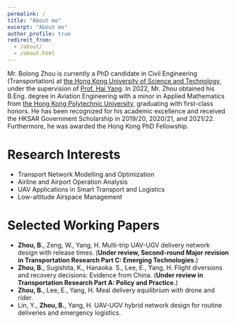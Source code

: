 ```yaml
---
permalink: /
title: "About me"
excerpt: "About me"
author_profile: true
redirect_from: 
  - /about/
  - /about.html
---
```



Mr. Bolong Zhou is currently a PhD candidate in Civil Engineering (Transportation) at [the Hong Kong University of Science and Technology](https://hkust.edu.hk/), under the supervision of  [Prof. Hai Yang](http://cehyang.people.ust.hk/). In 2022, Mr. Zhou obtained his B.Eng. degree in Aviation Engineering with a minor in Applied Mathematics from [the Hong Kong Polytechnic University](https://www.polyu.edu.hk/), graduating with first-class honors. He has been recognized for his academic excellence and received the HKSAR Government Scholarship in 2019/20, 2020/21, and 2021/22. Furthermore, he was awarded the Hong Kong PhD Fellowship.


Research Interests
======
- Transport Network Modelling and Optimization
- Airline and Airport Operation Analysis
- UAV Applications in Smart Transport and Logistics
- Low-altitude Airspace Management

Selected Working Papers
======
- **Zhou, B.**, Zeng, W., Yang, H. Multi-trip UAV-UGV delivery network design with release times. (**Under review, Second-round Major revision in Transportation Research Part C: Emerging Technologies.**)
- **Zhou, B.**, Sugishita, K., Hanaoka. S., Lee, E., Yang, H. Flight diversions and recovery decisions: Evidence from China. (**Under review in Transportation Research Part A: Policy and Practice.**)
- **Zhou, B.**, Lee, E., Yang, H. Meal delivery equilibrium with drone and rider.
- Lin, Y., **Zhou, B.**, Yang, H. UAV-UGV hybrid network design for routine deliveries and emergency logistics.

